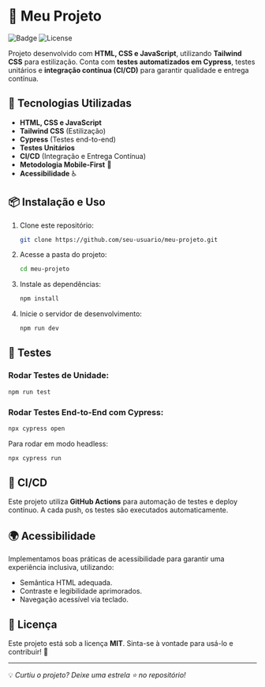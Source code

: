 # 📱 Meu Projeto

![Badge](https://img.shields.io/badge/status-Em%20Desenvolvimento-yellow)
![License](https://img.shields.io/badge/license-MIT-blue)

Projeto desenvolvido com **HTML, CSS e JavaScript**, utilizando **Tailwind CSS** para estilização. Conta com **testes automatizados em Cypress**, testes unitários e **integração contínua (CI/CD)** para garantir qualidade e entrega contínua.

## 🚀 Tecnologias Utilizadas
- **HTML, CSS e JavaScript**
- **Tailwind CSS** (Estilização)
- **Cypress** (Testes end-to-end)
- **Testes Unitários**
- **CI/CD** (Integração e Entrega Contínua)
- **Metodologia Mobile-First** 📱
- **Acessibilidade** ♿

## 📦 Instalação e Uso
1. Clone este repositório:
   ```sh
   git clone https://github.com/seu-usuario/meu-projeto.git
   ```
2. Acesse a pasta do projeto:
   ```sh
   cd meu-projeto
   ```
3. Instale as dependências:
   ```sh
   npm install
   ```
4. Inicie o servidor de desenvolvimento:
   ```sh
   npm run dev
   ```

## 🧪 Testes
### Rodar Testes de Unidade:
```sh
npm run test
```

### Rodar Testes End-to-End com Cypress:
```sh
npx cypress open
```

Para rodar em modo headless:
```sh
npx cypress run
```

## 🔄 CI/CD
Este projeto utiliza **GitHub Actions** para automação de testes e deploy contínuo. A cada push, os testes são executados automaticamente.

## 🌍 Acessibilidade
Implementamos boas práticas de acessibilidade para garantir uma experiência inclusiva, utilizando:
- Semântica HTML adequada.
- Contraste e legibilidade aprimorados.
- Navegação acessível via teclado.

## 📜 Licença
Este projeto está sob a licença **MIT**. Sinta-se à vontade para usá-lo e contribuir! 🚀

---

💡 *Curtiu o projeto? Deixe uma estrela ⭐ no repositório!*

